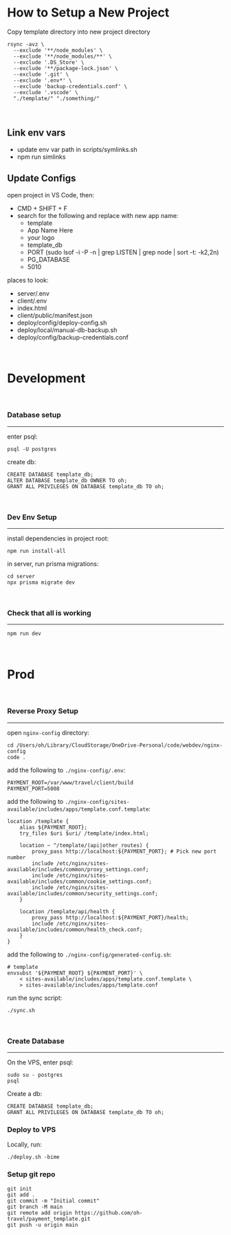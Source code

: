 # How to Setup a New Project

Copy template directory into new project directory
```
rsync -avz \
  --exclude '**/node_modules' \
  --exclude '**/node_modules/**' \
  --exclude '.DS_Store' \
  --exclude '**/package-lock.json' \
  --exclude '.git' \
  --exclude '.env*' \
  --exclude 'backup-credentials.conf' \
  --exclude '.vscode' \
  "./template/" "./something/"
```
<br>

## Link env vars
- update env var path in scripts/symlinks.sh
- npm run simlinks

## Update Configs
open project in VS Code, then:
- CMD + SHIFT + F
- search for the following and replace with new app name:
  - template 
  - App Name Here
  - your logo
  - template_db
  - PORT (sudo lsof -i -P -n | grep LISTEN | grep node | sort -t: -k2,2n)
  - PG_DATABASE
  - 5010

places to look:
- server/.env
- client/.env
- index.html
- client/public/manifest.json
- deploy/config/deploy-config.sh
- deploy/local/manual-db-backup.sh
- deploy/config/backup-credentials.conf



<br>

# Development 
<br>

### Database setup
---
enter psql:
```
psql -U postgres 
```

create db:
```
CREATE DATABASE template_db;
ALTER DATABASE template_db OWNER TO oh;
GRANT ALL PRIVILEGES ON DATABASE template_db TO oh;
```
<br>

### Dev Env Setup
---
install dependencies in project root:
```
npm run install-all
```

in server, run prisma migrations:
```
cd server
npx prisma migrate dev
```
<br>

### Check that all is working
---
```
npm run dev
```


<br>


# Prod
<br>


### Reverse Proxy Setup
---
open `nginx-config` directory:
```
cd /Users/oh/Library/CloudStorage/OneDrive-Personal/code/webdev/nginx-config
code .
```

add the following to `./nginx-config/.env`:
```
PAYMENT_ROOT=/var/www/travel/client/build
PAYMENT_PORT=5008
```

add the following to `./nginx-config/sites-available/includes/apps/template.conf.template`:
```
location /template {
    alias ${PAYMENT_ROOT};
    try_files $uri $uri/ /template/index.html;

    location ~ ^/template/(api|other_routes) {
        proxy_pass http://localhost:${PAYMENT_PORT}; # Pick new port number
        include /etc/nginx/sites-available/includes/common/proxy_settings.conf;
        include /etc/nginx/sites-available/includes/common/cookie_settings.conf;
        include /etc/nginx/sites-available/includes/common/security_settings.conf;
    }

    location /template/api/health {
        proxy_pass http://localhost:${PAYMENT_PORT}/health;
        include /etc/nginx/sites-available/includes/common/health_check.conf;
    }
}
```

add the following to `./nginx-config/generated-config.sh`:
```
# template
envsubst '${PAYMENT_ROOT} ${PAYMENT_PORT}' \
    < sites-available/includes/apps/template.conf.template \
    > sites-available/includes/apps/template.conf
```

run the sync script:
```
./sync.sh
```

<br>

### Create Database
---
On the VPS, enter psql:
```
sudo su - postgres
psql
```

Create a db:
```
CREATE DATABASE template_db;
GRANT ALL PRIVILEGES ON DATABASE template_db TO oh;
```

### Deploy to VPS
Locally, run:
```
./deploy.sh -bime
```


### Setup git repo
```
git init
git add .
git commit -m "Initial commit"
git branch -M main
git remote add origin https://github.com/oh-travel/payment_template.git
git push -u origin main
```